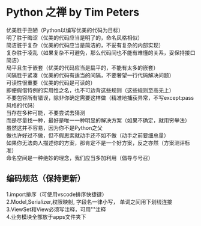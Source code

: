 # Python 之禅 by Tim Peters  
优美胜于丑陋（Python以编写优美的代码为目标）  
明了胜于晦涩（优美的代码应当是明了的，命名风格相似）  
简洁脏于复杂（优美的代码应当是简洁的，不妥有复杂的内部实现）  
复杂胜于凌乱（如果复杂不可避免，那么代码间也不能有难懂的关系，妥保持接口简洁）  
局平且生于嵌套（优美的代码应当是扁平的，不能有太多的嵌套）  
间隔胜于紧凑（优美的代码有适当的间隔，不要奢望一行代码解决问题）  
可读性很重要（优美的代码是可读的）  
即便假借特例的实用性之名，也不可边背这些规则（这些规则至高无上）  
不要包容所有错误，除非你确定需要这样做（精准地捕获异常，不写except:pass 风格的代码）  
当存在多种可能，不要尝试去猜测  
而是尽量找一种，最好是唯一一种明显的解决方案（如果不确定，就用穷举法）  
虽然这并不容易，因为你不是Python之父  
做也许好过不做，但不假思索就动手还不如不做（动手之前要细总量）  
如果你无法向人描述你的方案，那肯定不是一个好方案，反之亦然（方案测评标准）  
命名空间是一种绝妙的理念，我们应当多加利用（倡导与号召）  


## 编码规范（保持更新）  
1.import排序（可使用vscode排序快捷键）  
2.Model,Serializer,权限映射, 字段名一律小写， 单词之间用下划线连接  
3.ViewSet和View必须写注释，可用'''注释  
4.业务模块全部放于apps文件夹下  


